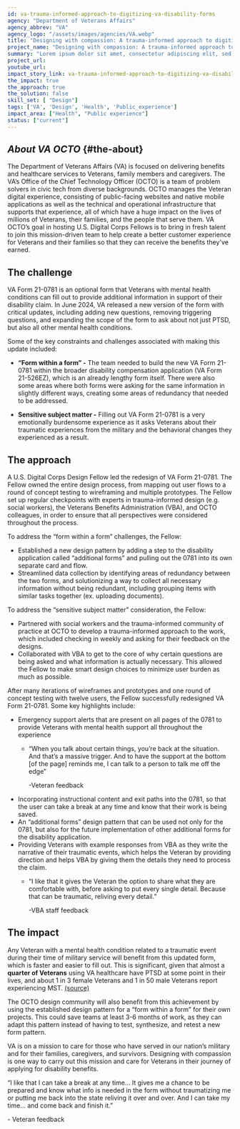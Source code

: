 ```yaml
---
id: va-trauma-informed-approach-to-digitizing-va-disability-forms
agency: "Department of Veterans Affairs"
agency_abbrev: "VA"
agency_logo: "/assets/images/agencies/VA.webp"
title: "Designing with compassion: A trauma-informed approach to digitizing VA disability forms"
project_name: "Designing with compassion: A trauma-informed approach to digitizing VA disability forms"
summary: "Lorem ipsum dolor sit amet, consectetur adipiscing elit, sed do eiusmod tempor incididunt ut labore et dolore magna aliqua. Ut enim ad minim veniam, quis nostrud exercitation ullamco laboris nisi ut aliquip ex ea commodo consequat."
project_url: 
youtube_url: 
impact_story_link: va-trauma-informed-approach-to-digitizing-va-disability-forms
the_impact: true
the_approach: true
the_solution: false
skill_set: [ "Design"]
tags: ['VA', 'Design', 'Health', 'Public_experience']
impact_area: ["Health", "Public experience"]
status: ["current"]
---
```

## *About VA OCTO* {#the-about}

The Department of Veterans Affairs (VA) is focused on delivering benefits and healthcare services to Veterans, family members and caregivers. The VA’s Office of the Chief Technology Officer (OCTO) is a team of problem solvers in civic tech from diverse backgrounds. OCTO manages the Veteran digital experience, consisting of public-facing websites and native mobile applications as well as the technical and operational infrastructure that supports that experience, all of which have a huge impact on the lives of millions of Veterans, their families, and the people that serve them. VA OCTO’s goal in hosting U.S. Digital Corps Fellows is to bring in fresh talent to join this mission-driven team to help create a better customer experience for Veterans and their families so that they can receive the benefits they've earned. 

## The challenge

VA Form 21-0781 is an optional form that Veterans with mental health conditions can fill out to provide additional information in support of their disability claim. In June 2024, VA released a new version of the form with critical updates, including adding new questions, removing triggering questions, and expanding the scope of the form to ask about not just PTSD, but also all other mental health conditions. 

Some of the key constraints and challenges associated with making this update included:

- **“Form within a form” -** The team needed to build the new VA Form 21-0781 within the broader disability compensation application (VA Form 21-526EZ), which is an already lengthy form itself. There were also some areas where both forms were asking for the same information in slightly different ways, creating some areas of redundancy that needed to be addressed.

- **Sensitive subject matter -** Filling out VA Form 21-0781 is a very emotionally burdensome experience as it asks Veterans about their traumatic experiences from the military and the behavioral changes they experienced as a result. 


## The approach

A U.S. Digital Corps Design Fellow led the redesign of VA Form 21-0781. The Fellow owned the entire design process, from mapping out user flows to a round of concept testing to wireframing and multiple prototypes. The Fellow set up regular checkpoints with experts in trauma-informed design (e.g. social workers), the Veterans Benefits Administration (VBA), and OCTO colleagues, in order to ensure that all perspectives were considered throughout the process.

To address the “form within a form” challenges, the Fellow: 
- Established a new design pattern by adding a step to the disability application called “additional forms” and pulling out the 0781 into its own separate card and flow.
- Streamlined data collection by identifying areas of redundancy between the two forms, and solutionizing a way to collect all necessary information without being redundant, including grouping items with similar tasks together (ex. uploading documents). 

To address the “sensitive subject matter” consideration, the Fellow: 
- Partnered with social workers and the trauma-informed community of practice at OCTO to develop a trauma-informed approach to the work, which included checking in weekly and asking for their feedback on the designs.
- Collaborated with VBA to get to the core of why certain questions are being asked and what information is actually necessary. This allowed the Fellow to make smart design choices to minimize user burden as much as possible.

After many iterations of wireframes and prototypes and one round of concept testing with twelve users, the Fellow successfully redesigned VA Form 21-0781. Some key highlights include: 
- Emergency support alerts that are present on all pages of the 0781 to provide Veterans with mental health support all throughout the experience
    - <div class="blog-quote-box">
        <p>“When you talk about certain things, you’re back at the situation. And that’s a massive trigger. And to have the support at the bottom [of the page] reminds me, I can talk to a person to talk me off the edge” 
        </p>
        <p>-Veteran feedback</p>
        </div>
- Incorporating instructional content and exit paths into the 0781, so that the user can take a break at any time and know that their work is being saved.
- An “additional forms” design pattern that can be used not only for the 0781, but also for the future implementation of other additional forms for the disability application.
- Providing Veterans with example responses from VBA as they write the narrative of their traumatic events, which helps the Veteran by providing direction and helps VBA by giving them the details they need to process the claim.
     - <div class="blog-quote-box">
            <p>“I like that it gives the Veteran the option to share what they are comfortable with, before asking to put every single detail. Because that can be traumatic, reliving every detail.” 
            </p>
            <p>-VBA staff feedback</p>
        </div>

## The impact 
Any Veteran with a mental health condition related to a traumatic event during their time of military service will benefit from this updated form, which is faster and easier to fill out. This is significant, given that almost a **quarter of Veterans** using VA healthcare have PTSD at some point in their lives, and about 1 in 3 female Veterans and 1 in 50 male Veterans report experiencing MST.  [(source)](https://www.ptsd.va.gov/understand/common/common_veterans.asp#:~:text=Veterans%20Who%20Use%20VA%20Health%20Care&text=Of%20the%206%20million%20Veterans,%25)

The OCTO design community will also benefit from this achievement by using the established design pattern for a “form within a form” for their own projects. This could save teams at least 3-6 months of work, as they can adapt this pattern instead of having to test, synthesize, and retest a new form pattern.

VA is on a mission to care for those who have served in our nation’s military and for their families, caregivers, and survivors. Designing with compassion is one way to carry out this mission and care for Veterans in their journey of applying for disability benefits. 


<div class="blog-quote-box">
    <p>“I like that I can take a break at any time… It gives me a chance to be prepared and know what info is needed in the form without traumatizing me or putting me back into the state reliving it over and over. And I can take my time… and come back and finish it.”
    </p>
    <p>- Veteran feedback</p>
</div>
